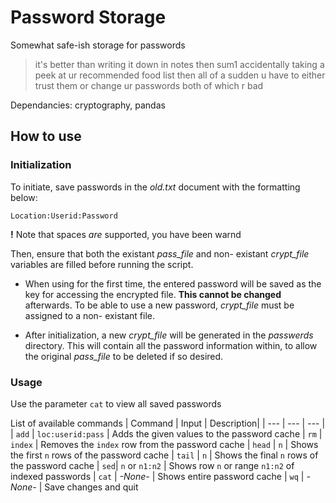 # Password Storage

Somewhat safe-ish storage for passwords
> it's better than writing it down in notes then sum1
> accidentally taking a peek at ur recommended food list
> then all of a sudden u have to either trust them or 
> change ur passwords both of which r bad

Dependancies: cryptography, pandas

## How to use

### Initialization
To initiate, save passwords in the *old.txt* document with 
the formatting below:

```
Location:Userid:Password
```
**!** Note that spaces *are* supported, you have been warnd

Then, ensure that both the existant *pass_file* and non-
existant *crypt_file* variables are filled before running 
the script.

* When using for the first time, the entered password will 
be saved as the key for accessing the encrypted file. 
**This cannot be changed** afterwards. To be able to use a 
new password, *crypt_file* must be assigned to a non-
existant file.

* After initialization, a new *crypt_file* will be generated 
in the *passwerds* directory. This will contain all the 
password information within, to allow the original 
*pass_file* to be deleted if so desired.

### Usage
Use the parameter `cat` to view all saved passwords

List of available commands
| Command | Input | Description|
| --- | --- | --- |
| `add` | `loc:userid:pass` | Adds the given values to the password cache
| `rm` | `index` | Removes the `index` row from the password cache
| `head` | `n` | Shows the first `n` rows of the password cache
| `tail` | `n` | Shows the final `n` rows of the password cache
| `sed`| `n` or `n1:n2` | Shows row `n` or range `n1:n2` of indexed passwords
| `cat` | *-None-* | Shows entire password cache
| `wq` | *-None-* | Save changes and quit
